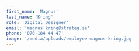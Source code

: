 ```yaml
---
first_name: 'Magnus'
last_name: 'Kring'
role: 'Digital Designer'
email: 'magnus.kring@strateg.se'
phone: '070-184 44 47'
image: '/media/uploads/employee-magnus-kring.jpg'
---
```

